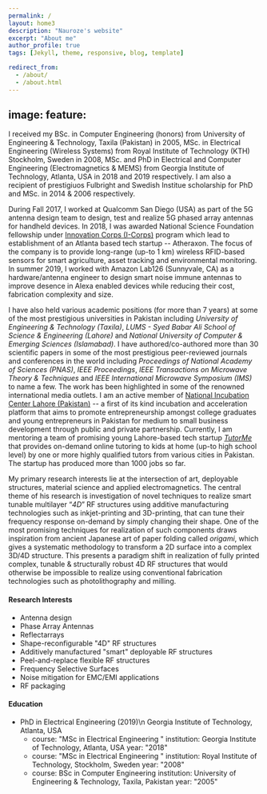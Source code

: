 ```yaml
---
permalink: /
layout: home3
description: "Nauroze's website"
excerpt: "About me"
author_profile: true
tags: [Jekyll, theme, responsive, blog, template]

redirect_from: 
  - /about/
  - /about.html
---
```

image:
  feature: 
---
I received my BSc. in Computer Engineering (honors) from University of Engineering & Technology, Taxila (Pakistan) in 2005, MSc. in Electrical Engineering (Wireless Systems) from Royal Institute of Technology (KTH) Stockholm, Sweden in 2008, MSc. and PhD in Electrical and Computer Engineering (Electromagnetics & MEMS) from Georgia Institute of Technology, Atlanta, USA in 2018 and 2019 respectively. I am also a recipient of prestigiuos Fulbright and Swedish Institue scholarship for PhD and MSc. in 2014 & 2006 respectively.

During Fall 2017, I worked at Qualcomm San Diego (USA) as part of the 5G antenna design team to design, test and realize 5G phased array antennas for handheld devices. In 2018, I was awarded National Science Foundation fellowship under [Innovation Corps (I-Corps)](https://www.nsf.gov/news/special_reports/i-corps/) program which lead to establishment of an Atlanta based tech startup -- Atheraxon. The focus of the company is to provide long-range (up-to 1 km) wireless RFID-based sensors for smart agriculture, asset tracking and environmental monitoring. In summer 2019, I worked with Amazon Lab126 (Sunnyvale, CA) as a hardware/antenna engineer to design smart noise immune antennas to improve desence in Alexa enabled devices while reducing their cost, fabrication complexity and size. 

I have also held various academic positions (for more than 7 years) at some of the most prestigious universities in Pakistan including *University of Engineering & Technology (Taxila)*, *LUMS - Syed Babar Ali School of Science & Engineering (Lahore)* and *National University of Computer & Emerging Sciences (Islamabad)*. I have authored/co-authored more than 30 scientific papers in some of the most prestigious peer-reviewed journals and conferences in the world including *Proceedings of National Academy of Sciences (PNAS)*, *IEEE Proceedings*, *IEEE Transactions on Microwave Theory & Techniques* and *IEEE International Microwave Symposium (IMS)* to name a few. The work has been highlighted in some of the renowned international media outlets. I am an active member of [National Incubation Center Lahore (Pakistan)](https://niclahore.lums.edu.pk/) -- a first of its kind incubation and acceleration platform that aims to promote entrepreneurship amongst college graduates and young entrepreneurs in Pakistan for medium to small business development through public and private partnership. Currently, I am mentoring a team of promising young Lahore-based tech startup *[TutorMe](http://www.tutorme.pk)* that provides on-demand online tutoring to kids at home (up-to high school level) by one or more highly qualified tutors from various cities in Pakistan. The startup has produced more than 1000 jobs so far.

My primary research interests lie at the intersection of art, deployable structures, material science and applied electromagnetics. The central theme of his research is investigation of novel techniques to realize smart tunable multilayer “*4D*” RF structures using additive manufacturing technologies such as inkjet-printing and 3D-printing, that can tune their frequency response on-demand by simply changing their shape. One of the most promising techniques for realization of such components draws inspiration from ancient Japanese art of paper folding called *origami*, which gives a systematic methodology to transform a 2D surface into a complex 3D/4D structure. This presents a paradigm shift in realization of fully printed complex, tunable & structurally robust 4D RF structures that would otherwise be impossible to realize using conventional fabrication technologies such as photolithography and milling.

#### Research Interests

  + Antenna design
  + Phase Array Antennas
  + Reflectarrays
  + Shape-reconfigurable "4D" RF structures
  + Additively manufactured "smart" deployable RF structures
  + Peel-and-replace flexible RF structures
  + Frequency Selective Surfaces
  + Noise mitigation for EMC/EMI applications
  + RF packaging
  
#### Education
  + PhD in Electrical Engineering (2019)\n Georgia Institute of Technology, Atlanta, USA
    - course: "MSc in Electrical Engineering "
      institution: Georgia Institute of Technology, Atlanta, USA
      year: "2018"
    - course: "MSc in Electrical Engineering "
      institution: Royal Institute of Technology, Stockholm, Sweden
      year: "2008"
    - course: BSc in Computer Engineering
      institution: University of Engineering & Technology, Taxila, Pakistan
      year: "2005"

